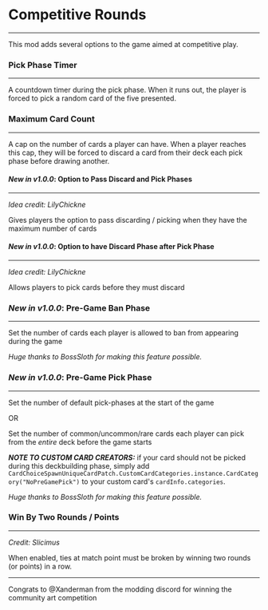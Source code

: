 # Competitive Rounds
--------------------

This mod adds several options to the game aimed at competitive play.

### Pick Phase Timer
--------------------

A countdown timer during the pick phase. When it runs out, the player is forced to pick a random card of the five presented.

### Maximum Card Count
----------------------

A cap on the number of cards a player can have. When a player reaches this cap, they will be forced to discard a card from their deck each pick phase before drawing another.

#### *New in v1.0.0*: Option to Pass Discard and Pick Phases
------------------------------------------------------------

_Idea credit: LilyChickne_

Gives players the option to pass discarding / picking when they have the maximum number of cards

#### *New in v1.0.0*: Option to have Discard Phase after Pick Phase
-------------------------------------------------------------------

_Idea credit: LilyChickne_

Allows players to pick cards before they must discard

### *New in v1.0.0*: Pre-Game Ban Phase
---------------------------------------

Set the number of cards each player is allowed to ban from appearing during the game

_Huge thanks to BossSloth for making this feature possible._

### *New in v1.0.0*: Pre-Game Pick Phase
----------------------------------------

Set the number of default pick-phases at the start of the game

OR

Set the number of common/uncommon/rare cards each player can pick from the _entire_ deck before the game starts

***NOTE TO CUSTOM CARD CREATORS:*** if your card should not be picked during this deckbuilding phase, simply add `CardChoiceSpawnUniqueCardPatch.CustomCardCategories.instance.CardCategory("NoPreGamePick")` to your custom card's `cardInfo.categories`.

_Huge thanks to BossSloth for making this feature possible._

### Win By Two Rounds / Points
------------------------------

_Credit: Slicimus_

When enabled, ties at match point must be broken by winning two rounds (or points) in a row.

----------------

Congrats to @Xanderman from the modding discord for winning the community art competition
